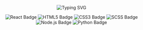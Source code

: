 <p align="center">
  <img src="https://readme-typing-svg.demolab.com?font=Fira+Code&weight=650&size=35&duration=2000&pause=350&color=E4E4E4&center=true&vCenter=true&width=600&height=150&lines=TOMSON;SYS+Admin;Software+Developer;React+%2F+HTML+%2F+SCSS+%2F+JS;API+Python+%2F+Node.js" alt="Typing SVG" />
</p>
<!--
https://readme-typing-svg.demolab.com/demo/?weight=650&size=35&duration=2000&pause=350&color=E4E4E4&center=true&vCenter=true&width=600&height=150&lines=Disconnected401;SYS+Admin;Software+Developer;React+%2F+HTML+%2F+SCSS+%2F+JS;API+Python+%2F+Node.js
-->

<p align="center">
  <img alt="React Badge" src="https://img.shields.io/badge/React-000?style=for-the-badge&logo=react&logoColor=white">
  <img alt="HTML5 Badge" src="https://img.shields.io/badge/HTML5-000?style=for-the-badge&logo=html5&logoColor=white">
  <img alt="CSS3 Badge" src="https://img.shields.io/badge/CSS3-000?style=for-the-badge&logo=css3&logoColor=white">
  <img alt="SCSS Badge" src="https://img.shields.io/badge/SCSS-000?style=for-the-badge&logo=sass&logoColor=white">
  <img alt="Node.js Badge" src="https://img.shields.io/badge/Node.js-000?style=for-the-badge&logo=node.js&logoColor=white">
  <img alt="Python Badge" src="https://img.shields.io/badge/Python-000?style=for-the-badge&logo=python&logoColor=white">
</p>
